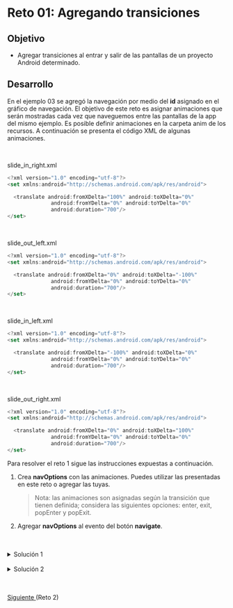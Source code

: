 # Reto 01: Agregando transiciones

## Objetivo

* Agregar transiciones al entrar y salir de las pantallas de un proyecto Android determinado.

## Desarrollo

En el ejemplo 03 se agregó la navegación por medio del **id** asignado en el gráfico de navegación. El objetivo de este reto es asignar animaciones que serán mostradas cada vez que naveguemos entre las pantallas de la app del mismo ejemplo.
Es posible definir animaciones en la carpeta anim de los recursos. A continuación se presenta el código XML de algunas animaciones.

</br>

slide_in_right.xml
```Kotlin
<?xml version="1.0" encoding="utf-8"?>
<set xmlns:android="http://schemas.android.com/apk/res/android">

  <translate android:fromXDelta="100%" android:toXDelta="0%"
              android:fromYDelta="0%" android:toYDelta="0%"
              android:duration="700"/>
</set>
```

</br>

slide_out_left.xml
```Kotlin
<?xml version="1.0" encoding="utf-8"?>
<set xmlns:android="http://schemas.android.com/apk/res/android">

  <translate android:fromXDelta="0%" android:toXDelta="-100%"
              android:fromYDelta="0%" android:toYDelta="0%"
              android:duration="700"/>
</set>
```

</br>

slide_in_left.xml
```Kotlin
<?xml version="1.0" encoding="utf-8"?>
<set xmlns:android="http://schemas.android.com/apk/res/android">

  <translate android:fromXDelta="-100%" android:toXDelta="0%"
              android:fromYDelta="0%" android:toYDelta="0%"
              android:duration="700"/>
</set>
```

</br>

slide_out_right.xml
```Kotlin
<?xml version="1.0" encoding="utf-8"?>
<set xmlns:android="http://schemas.android.com/apk/res/android">

  <translate android:fromXDelta="0%" android:toXDelta="100%"
              android:fromYDelta="0%" android:toYDelta="0%"
              android:duration="700"/>
</set>
```

Para resolver el reto 1 sigue las instrucciones expuestas a continuación.

1. Crea **navOptions** con las animaciones. Puedes utilizar las presentadas en este reto o agregar las tuyas.
  
    > Nota: las animaciones son asignadas según la transición que tienen definida; considera las siguientes opciones: enter, exit, popEnter y popExit.

2. Agregar **navOptions** al evento del botón **navigate**. 

</br>
</br>

<details>
    <summary>Solución 1</summary>

  ```Kotlin
  val options = navOptions {
      anim {
          enter = R.anim.slide_in_right
          exit = R.anim.slide_out_left
          popEnter = R.anim.slide_in_left
          popExit = R.anim.slide_out_right
      }
  }
  ```

</details>

</br>

<details>
    <summary>Solución 2</summary>
  
  ```Kotlin
  val button = view.findViewById<Button>(R.id.navigate_destination_button)
  button?.setOnClickListener {
      findNavController().navigate(R.id.flow_step_one_dest, null, options)
  }
  ```
</details>

</br>
</br>

[Siguiente ](../Reto-02/README.md)(Reto 2)

